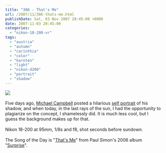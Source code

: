 ```yaml
---
title: "386 - That's Me"
url: /2007/11/386-thats-me.html
publishDate: Sat, 03 Nov 2007 20:45:00 +0000
date: 2007-11-03 20:45:00
categories: 
  - "nikon-18-200-vr"
tags: 
  - "austria"
  - "autumn"
  - "carinthia"
  - "color"
  - "karnten"
  - "light"
  - "nikon-d200"
  - "portrait"
  - "shadow"
---
```

<a href="https://d25zfm9zpd7gm5.cloudfront.net/1200x1200/2007/20071103_173545_nx.jpg" target="_blank"><img src="https://d25zfm9zpd7gm5.cloudfront.net/0600x0600/2007/20071103_173545_nx.jpg"/></a><br/><br/>Five days ago, <a href="http://www.mikesjournal.com/" target="_blank">Michael Campbell</a> posted a hilarious <a href="http://radiantvista.com/community/showthread.php?t=5094" target="_blank">self portrait</a> of his shadow, and when today, in the last rays of the sun, I had the opportunity to plagiarize on the concept, I shamelessly did. It is much less cool, but I guess the background makes up for that.<br/><br/>Nikon 18-200 at 95mm, 1/8s and f8, shot seconds before sundown.<br/><br/>The Song of the Day is "<a href="http://www.sing365.com/music/lyric.nsf/That's-Me-lyrics-Paul-Simon/C1A69762E93E432A4825716A001035F1" target="_blank">That's Me</a>" from Paul Simon's 2006 album "<a href="http://www.amazon.com/Surprise-Paul-Simon/dp/B000F0UV1S" target="_blank">Surprise</a>".
